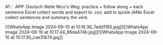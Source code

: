 A1：
APP: Deutsch Welle
Nico's Weg: practice + follow along + each sentence 
Excel collect words and export to .csv, add to quizle /ANki
Excel collect sentences and summary the verb

![[WhatsApp Image 2024-09-10 at 10.16.36_7edd1165.jpg]]![[WhatsApp Image 2024-09-10 at 10.17.44_86da474b.jpg]]![[WhatsApp Image 2024-09-10 at 10.17.30_cae31b74.jpg]]